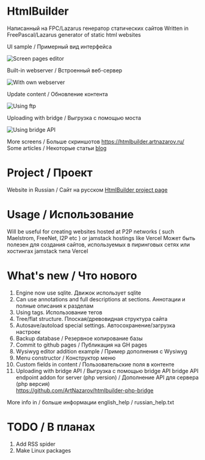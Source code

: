 HtmlBuilder
===========
Написанный на FPC/Lazarus генератор статических сайтов
Written in FreePascal/Lazarus generator of static html websites

UI sample / Примерный вид интерфейса

![Screen pages editor](https://htmlbuilder.artnazarov.ru/laz1.png)

Built-in webserver / Встроенный веб-сервер

![With own webserver](https://www.dropbox.com/s/m9d4ccf2gynwvaq/web_server.png?raw=1)

Update content / Обновление контента

![Using ftp](https://www.dropbox.com/s/8a23veig21gqcei/ftp_updater.png?raw=1)

Uploading with bridge / Выгрузка с помощью моста

![Using bridge API](https://ucea61a6a70aed7663be706f453c.dl.dropboxusercontent.com/cd/0/inline/B_oT8TPY5A6Kiii4xqFZPqf7IKEH9RMLRR-PxRNldQ5Rem-gT8iEABi8SqLWW816PTbGaLO4HK-1WcCTggBaXSI1HGmc1yqVSWW2yje3eqjvrmPTBZhGjKr_Ma4Hm0PteTLU521lsSIlNGQusjARGCulu0oWtWXoMm9-o6MOd331Aw/file#)

More screens / Больше скриншотов https://htmlbuilder.artnazarov.ru/
Some articles / Некоторые статьи [blog](http://nazarow.ru/section_htmlbuilder.html)

Project / Проект
================
Website in Russian / Сайт на русском 
[HtmlBuilder project page](https://htmlbuilder.artnazarov.ru)


Usage / Использование
================
Will be useful for creating websites hosted at P2P networks 
( such Maelstrom, FreeNet, I2P etc ) or jamstack hostings
like Vercel
Может быть полезен для создания сайтов, используемых
в пиринговых сетях или хостингах jamstack типа Vercel


What's new / Что нового
================
1. Engine now use sqlite. Движок использует sqlite
2. Can use annotations and full descriptions at sections.
Аннотации и полные описания к разделам
3. Using tags. Использование тегов
4. Tree/flat structure. Плоская/древовидная структура сайта
5. Autosave/autoload special settings. Автосохранение/загрузка настроек
6. Backup database / Резервное копирование базы
7. Commit to github pages / Публикация на GH pages
8. Wysiwyg editor addition example / Пример дополнения с Wysiwyg
9. Menu constructor / Конструктор меню
10. Custom fields in content / Пользовательские поля в контенте
11. Uploading with bridge API / Выгрузка с помощью bridge API
bridge API endpoint addon for server (php version) / Дополнение API для сервера (php версия)    
https://github.com/ArtNazarov/htmlbuilder-php-bridge


More info in / больше информации english_help / russian_help.txt 


TODO / В планах
=================
1. Add RSS spider
2. Make Linux packages
